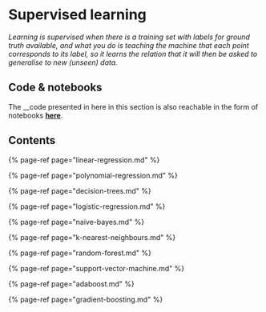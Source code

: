 # Supervised learning

_Learning is supervised when there is a training set with labels for ground truth available, and what you do is teaching the machine that each point corresponds to its label, so it learns the relation that it will then be asked to generalise to new \(unseen\) data._

## Code & notebooks

The __code presented in here in this section is also reachable in the form of notebooks [**here**](https://nbviewer.jupyter.org/github/martinapugliese/tales-science-data/tree/master/machine-learning-algorithms/supervised-learning/notebooks/).

## Contents

{% page-ref page="linear-regression.md" %}

{% page-ref page="polynomial-regression.md" %}

{% page-ref page="decision-trees.md" %}

{% page-ref page="logistic-regression.md" %}

{% page-ref page="naive-bayes.md" %}

{% page-ref page="k-nearest-neighbours.md" %}

{% page-ref page="random-forest.md" %}

{% page-ref page="support-vector-machine.md" %}

{% page-ref page="adaboost.md" %}

{% page-ref page="gradient-boosting.md" %}



